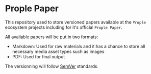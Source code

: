 # Prople Paper 

This repository used to store versioned papers available at the `Prople` ecosystem projects including for it's official `Prople Paper`.

All available papers will be put in two formats:

- Markdown: Used for raw materials and it has a chance to store all necessary media asset types such as images
- PDF: Used for final output

The versionning will follow [SemVer](https://semver.org/) standards.